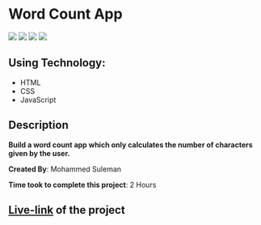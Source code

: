 # Word Count App

![](https://img.shields.io/badge/-HTML-orange)
![](https://img.shields.io/badge/-CSS-green)
![](https://img.shields.io/badge/-JAVASCRIPT-yellowgreen)
![](https://img.shields.io/badge/-NETLIFY-yellow)

## Using Technology:

- HTML
- CSS
- JavaScript

## Description

**Build a word count app which only calculates the number of characters given by the user.**

**Created By**: Mohammed Suleman

**Time took to complete this project**: 2 Hours

## [**Live-link**](https://word-count-usin-js-html.netlify.app/) of the project
